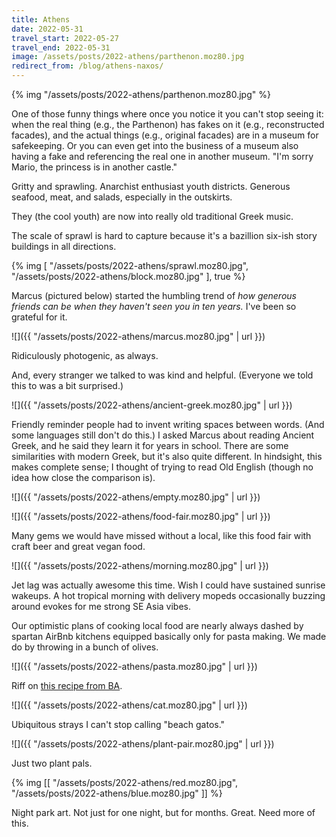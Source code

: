 ```yaml
---
title: Athens
date: 2022-05-31
travel_start: 2022-05-27
travel_end: 2022-05-31
image: /assets/posts/2022-athens/parthenon.moz80.jpg
redirect_from: /blog/athens-naxos/
---
```


{% img "/assets/posts/2022-athens/parthenon.moz80.jpg" %}

<p class="figcaption">
One of those funny things where once you notice it you can't stop seeing it: when the real thing (e.g., the Parthenon) has fakes on it (e.g., reconstructed facades), and the actual things (e.g., original facades) are in a museum for safekeeping. Or you can even get into the business of a museum also having a fake and referencing the real one in another museum. <span class="i">"I'm sorry Mario, the princess is in another castle."</span>
</p>

Gritty and sprawling. Anarchist enthusiast youth districts. Generous seafood, meat, and salads, especially in the outskirts.

They (the cool youth) are now into really old traditional Greek music.

The scale of sprawl is hard to capture because it's a bazillion six-ish story buildings in all directions.

{% img [
    "/assets/posts/2022-athens/sprawl.moz80.jpg",
    "/assets/posts/2022-athens/block.moz80.jpg"
], true %}

Marcus (pictured below) started the humbling trend of _how generous friends can be when they haven't seen you in ten years._ I've been so grateful for it.

![]({{ "/assets/posts/2022-athens/marcus.moz80.jpg" | url }})

<p class="figcaption">
Ridiculously photogenic, as always.
</p>

And, every stranger we talked to was kind and helpful. (Everyone we told this to was a bit surprised.)

![]({{ "/assets/posts/2022-athens/ancient-greek.moz80.jpg" | url }})

<p class="figcaption">
Friendly reminder people had to invent writing spaces between words. (And some languages still don't do this.) I asked Marcus about reading Ancient Greek, and he said they learn it for years in school. There are some similarities with modern Greek, but it's also quite different. In hindsight, this makes complete sense; I thought of trying to read Old English (though no idea how close the comparison is).
</p>


![]({{ "/assets/posts/2022-athens/empty.moz80.jpg" | url }})

![]({{ "/assets/posts/2022-athens/food-fair.moz80.jpg" | url }})

<p class="figcaption">
Many gems we would have missed without a local, like this food fair with craft beer and great vegan food.
</p>

![]({{ "/assets/posts/2022-athens/morning.moz80.jpg" | url }})

<p class="figcaption">
Jet lag was actually awesome this time. Wish I could have sustained sunrise wakeups. A hot tropical morning with delivery mopeds occasionally buzzing around evokes for me strong SE Asia vibes.
</p>

Our optimistic plans of cooking local food are nearly always dashed by spartan AirBnb kitchens equipped basically only for pasta making. We made do by throwing in a bunch of olives.

![]({{ "/assets/posts/2022-athens/pasta.moz80.jpg" | url }})

<p class="figcaption">
Riff on <a href="https://www.bonappetit.com/recipe/herby-pasta-with-garlic-and-green-olives">this recipe from BA</a>.
</p>


![]({{ "/assets/posts/2022-athens/cat.moz80.jpg" | url }})

<p class="figcaption">
Ubiquitous strays I can't stop calling "beach gatos."
</p>

![]({{ "/assets/posts/2022-athens/plant-pair.moz80.jpg" | url }})

<p class="figcaption">
Just two plant pals.
</p>

{% img [[
    "/assets/posts/2022-athens/red.moz80.jpg",
    "/assets/posts/2022-athens/blue.moz80.jpg"
]] %}

<p class="figcaption">
Night park art. Not just for one night, but for months. Great. Need more of this.
</p>
